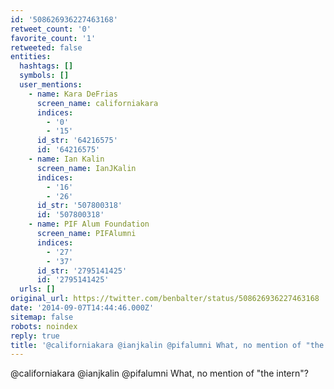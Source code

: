 ```yaml
---
id: '508626936227463168'
retweet_count: '0'
favorite_count: '1'
retweeted: false
entities:
  hashtags: []
  symbols: []
  user_mentions:
    - name: Kara DeFrias
      screen_name: californiakara
      indices:
        - '0'
        - '15'
      id_str: '64216575'
      id: '64216575'
    - name: Ian Kalin
      screen_name: IanJKalin
      indices:
        - '16'
        - '26'
      id_str: '507800318'
      id: '507800318'
    - name: PIF Alum Foundation
      screen_name: PIFAlumni
      indices:
        - '27'
        - '37'
      id_str: '2795141425'
      id: '2795141425'
  urls: []
original_url: https://twitter.com/benbalter/status/508626936227463168
date: '2014-09-07T14:44:46.000Z'
sitemap: false
robots: noindex
reply: true
title: '@californiakara @ianjkalin @pifalumni What, no mention of "the intern"?'
---
```


@californiakara @ianjkalin @pifalumni What, no mention of "the intern"?